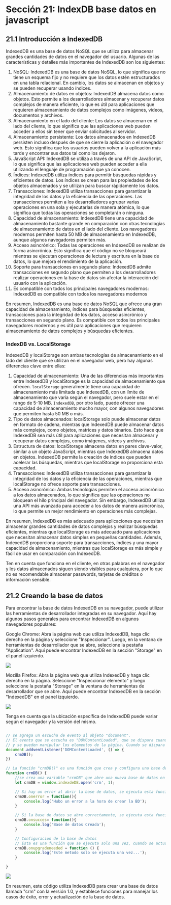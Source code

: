 # Sección 21: **IndexDB base datos en javascript**

## 21.1 Introducción a IndexedDB

IndexedDB es una base de datos NoSQL que se utiliza para almacenar grandes cantidades de datos en el navegador del usuario. Algunas de las características y detalles más importantes de IndexedDB son los siguientes:

1. NoSQL: IndexedDB es una base de datos NoSQL, lo que significa que no tiene un esquema fijo y no requiere que los datos estén estructurados en una tabla relacional. En cambio, los datos se almacenan en objetos y se pueden recuperar usando índices.
2. Almacenamiento de datos en objetos: IndexedDB almacena datos como objetos. Esto permite a los desarrolladores almacenar y recuperar datos complejos de manera eficiente, lo que es útil para aplicaciones que requieren almacenamiento de datos complejos como imágenes, videos, documentos y archivos.
3. Almacenamiento en el lado del cliente: Los datos se almacenan en el lado del cliente, lo que significa que las aplicaciones web pueden acceder a ellos sin tener que enviar solicitudes al servidor.
4. Almacenamiento persistente: Los datos almacenados en IndexedDB persisten incluso después de que se cierre la aplicación o el navegador web. Esto significa que los usuarios pueden volver a la aplicación más tarde y encontrar sus datos tal como los dejaron.
5. JavaScript API: IndexedDB se utiliza a través de una API de JavaScript, lo que significa que las aplicaciones web pueden acceder a ella utilizando el lenguaje de programación que ya conocen.
6. Índices: IndexedDB utiliza índices para permitir búsquedas rápidas y eficientes de datos. Los índices se crean para las propiedades de los objetos almacenados y se utilizan para buscar rápidamente los datos.
7. Transacciones: IndexedDB utiliza transacciones para garantizar la integridad de los datos y la eficiencia de las operaciones. Las transacciones permiten a los desarrolladores agrupar varias operaciones en una sola y ejecutarlas de manera atómica, lo que significa que todas las operaciones se completarán o ninguna.
8. Capacidad de almacenamiento: IndexedDB tiene una capacidad de almacenamiento bastante grande en comparación con otras tecnologías de almacenamiento de datos en el lado del cliente. Los navegadores modernos permiten hasta 50 MB de almacenamiento en IndexedDB, aunque algunos navegadores permiten más.
9. Acceso asincrónico: Todas las operaciones en IndexedDB se realizan de forma asincrónica. Esto significa que el código no se bloqueará mientras se ejecutan operaciones de lectura y escritura en la base de datos, lo que mejora el rendimiento de la aplicación.
10. Soporte para transacciones en segundo plano: IndexedDB admite transacciones en segundo plano que permiten a los desarrolladores realizar operaciones en la base de datos sin afectar la interacción del usuario con la aplicación.
11. Es compatible con todos los principales navegadores modernos: IndexedDB es compatible con todos los navegadores modernos

En resumen, IndexedDB es una base de datos NoSQL que ofrece una gran capacidad de almacenamiento, índices para búsquedas eficientes, transacciones para la integridad de los datos, acceso asincrónico y transacciones en segundo plano. Es compatible con todos los principales navegadores modernos y es útil para aplicaciones que requieren almacenamiento de datos complejos y búsquedas eficientes.

### IndexDB vs. LocalStorage

IndexedDB y localStorage son ambas tecnologías de almacenamiento en el lado del cliente que se utilizan en el navegador web, pero hay algunas diferencias clave entre ellas:

1. Capacidad de almacenamiento: Una de las diferencias más importantes entre IndexedDB y localStorage es la capacidad de almacenamiento que ofrecen. `localStorage` generalmente tiene una capacidad de almacenamiento más limitada que IndexedDB, con un límite de almacenamiento que varía según el navegador, pero suele estar en el rango de 5-10 MB. `IndexedDB`, por otro lado, puede ofrecer una capacidad de almacenamiento mucho mayor, con algunos navegadores que permiten hasta 50 MB o más.
2. Tipo de datos almacenados: localStorage solo puede almacenar datos en formato de cadena, mientras que IndexedDB puede almacenar datos más complejos, como objetos, matrices y datos binarios. Esto hace que IndexedDB sea más útil para aplicaciones que necesitan almacenar y recuperar datos complejos, como imágenes, videos y archivos.
3. Estructura de datos: localStorage almacena datos en pares clave-valor, similar a un objeto JavaScript, mientras que IndexedDB almacena datos en objetos. IndexedDB permite la creación de índices que pueden acelerar las búsquedas, mientras que localStorage no proporciona esta capacidad.
4. Transacciones: IndexedDB utiliza transacciones para garantizar la integridad de los datos y la eficiencia de las operaciones, mientras que localStorage no ofrece soporte para transacciones.
5. Acceso asincrónico: Ambas tecnologías permiten el acceso asincrónico a los datos almacenados, lo que significa que las operaciones no bloquean el hilo principal del navegador. Sin embargo, IndexedDB utiliza una API más avanzada para acceder a los datos de manera asincrónica, lo que permite un mejor rendimiento en operaciones más complejas.

En resumen, IndexedDB es más adecuado para aplicaciones que necesitan almacenar grandes cantidades de datos complejos y realizar búsquedas eficientes, mientras que localStorage es más adecuado para aplicaciones que necesitan almacenar datos simples en pequeñas cantidades. Además, IndexedDB proporciona soporte para transacciones, índices y una mayor capacidad de almacenamiento, mientras que localStorage es más simple y fácil de usar en comparación con IndexedDB.

Ten en cuenta que funciona en el cliente, en otras palabras en el navegador y los datos almacenados siguen siendo visibles para cualquiera, por lo que no es recomendable almacenar passwords, tarjetas de créditos o información sensible.

## 21.2 Creando la base de datos

Para encontrar la base de datos IndexedDB en su navegador, puede utilizar las herramientas de desarrollador integradas en su navegador. Aquí hay algunos pasos generales para encontrar IndexedDB en algunos navegadores populares:

Google Chrome: Abra la página web que utiliza IndexedDB, haga clic derecho en la página y seleccione "Inspeccionar". Luego, en la ventana de herramientas de desarrollador que se abre, seleccione la pestaña "Application". Aquí puede encontrar IndexedDB en la sección "Storage" en el panel izquierdo.

<img src="./img/section-21-1.png"/>

Mozilla Firefox: Abra la página web que utiliza IndexedDB y haga clic derecho en la página. Seleccione "Inspeccionar elemento" y luego seleccione la pestaña "Storage" en la ventana de herramientas de desarrollador que se abre. Aquí puede encontrar IndexedDB en la sección "IndexedDB" en el panel izquierdo.

<img src="./img/section-21-2.png"/>

Tenga en cuenta que la ubicación específica de IndexedDB puede variar según el navegador y la versión del mismo.

```jsx

// se agrega un escucha de evento al objeto "document". 
// El evento que se escucha es "DOMContentLoaded", que se dispara cuando se ha cargado todo el contenido HTML 
// y se pueden manipular los elementos de la página. Cuando se dispara el evento, se ejecuta la función "crmDB()".
document.addventListener('DOMContentLoaded', () => {
	crmDB();
})

// La función "crmDB()" es una función que crea y configura una base de datos en IndexedDB.
function crmDB() {
	//se crea una variable "crmDB" que abre una nueva base de datos en IndexedDB. La base de datos se llama "crm" y su versión es 1.
	let crmDB = window.indexdeDB.open('crm', 1);

	// Si hay un error al abrir la base de datos, se ejecuta esta función que imprime un mensaje
	crmDB.onerror = function(){
		console.log('Hubo un error a la hora de crear la BD');	
	}

	// Si la base de datos se abre correctamente, se ejecuta esta función que imprime un mensaje
	crmDB.onsucces= function(){
		console.log('Base de datos Creada');
	}

	// Configuracion de la base de datos
	// Esta es una función que se ejecuta solo una vez, cuando se actualiza la versión de la base de datos.
	crmDB.onupgradeneeded = function () {
		console.log('Este metodo solo se ejecuta una vez...');
	}

}
```

<img src="./img/section-21-3.png"/>

En resumen, este código utiliza IndexedDB para crear una base de datos llamada "crm" con la versión 1.0, y establece funciones para manejar los casos de éxito, error y actualización de la base de datos.